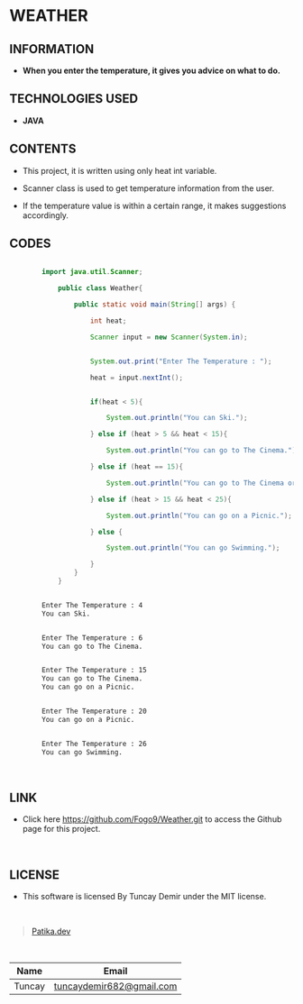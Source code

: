 # **WEATHER**

## INFORMATION

* **When you enter the temperature, it gives you advice on what to do.**

## TECHNOLOGIES USED

* **JAVA**

## CONTENTS

* This project, it is written using only heat int variable.

* Scanner class is used to get temperature information from the user.

* If the temperature value is within a certain range, it makes suggestions accordingly.

## CODES

```Java

        import java.util.Scanner;

            public class Weather{

                public static void main(String[] args) {

                    int heat;

                    Scanner input = new Scanner(System.in);

```

```Java

                    System.out.print("Enter The Temperature : ");

                    heat = input.nextInt();


                    if(heat < 5){

                        System.out.println("You can Ski.");

                    } else if (heat > 5 && heat < 15){

                        System.out.println("You can go to The Cinema.");

                    } else if (heat == 15){

                        System.out.println("You can go to The Cinema or on a Picnic.");

                    } else if (heat > 15 && heat < 25){

                        System.out.println("You can go on a Picnic.");

                    } else {

                        System.out.println("You can go Swimming.");

                    }
                }
            }

```

```bash

        Enter The Temperature : 4
        You can Ski.

```
```bash

        Enter The Temperature : 6
        You can go to The Cinema.

```
```bash

        Enter The Temperature : 15
        You can go to The Cinema.
        You can go on a Picnic.

```
```bash

        Enter The Temperature : 20
        You can go on a Picnic.

```
```bash

        Enter The Temperature : 26
        You can go Swimming.

```
<br />

## LINK

* Click here https://github.com/Fogo9/Weather.git to access the Github page for this project.

<br />

## LICENSE

* This software is licensed By Tuncay Demir under the MIT license.

<br />

>[Patika.dev](https://app.patika.dev/fogomurphy)

<br/>

| Name |  Email |
| ---- |  ----- |
| Tuncay | tuncaydemir682@gmail.com |
